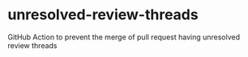 # unresolved-review-threads
GitHub Action to prevent the merge of pull request having unresolved review threads

